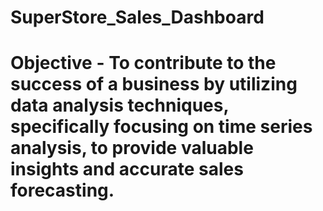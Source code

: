 # SuperStore_Sales_Dashboard

# Objective - To contribute to the success of a business by utilizing data analysis techniques, specifically focusing on time series analysis, to provide valuable insights and accurate sales forecasting.
